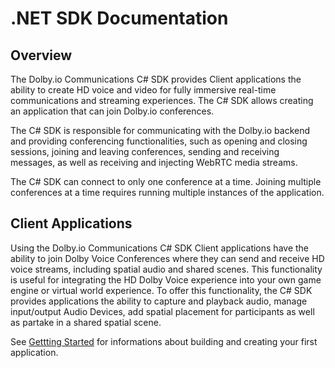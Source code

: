 # .NET SDK Documentation

## Overview

The Dolby.io Communications C# SDK provides Client applications the ability to create HD voice and video for fully immersive real-time communications and streaming experiences. The C# SDK allows creating an application that can join Dolby.io conferences.

The C# SDK is responsible for communicating with the Dolby.io backend and providing conferencing functionalities, such as opening and closing sessions, joining and leaving conferences, sending and receiving messages, as well as receiving and injecting WebRTC media streams.

The C# SDK can connect to only one conference at a time. Joining multiple conferences at a time requires running multiple instances of the application.

## Client Applications

Using the Dolby.io Communications C# SDK Client applications have the ability to join Dolby Voice Conferences where they can send and receive HD voice streams, including spatial audio and shared scenes. This functionality is useful for integrating the HD Dolby Voice experience into your own game engine or virtual world experience. To offer this functionality, the C# SDK provides applications the ability to capture and playback audio, manage input/output Audio Devices, add spatial placement for participants as well as partake in a shared spatial scene.

See [Gettting Started](./docs/documentation/started.md) for informations about building and creating your first application.